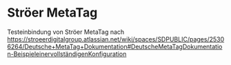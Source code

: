# Ströer MetaTag

Testeinbindung von Ströer MetaTag nach https://stroeerdigitalgroup.atlassian.net/wiki/spaces/SDPUBLIC/pages/25306264/Deutsche+MetaTag+Dokumentation#DeutscheMetaTagDokumentation-BeispieleinervollständigenKonfiguration
